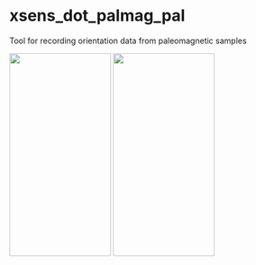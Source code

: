 # xsens_dot_palmag_pal
Tool for recording orientation data from paleomagnetic samples


<img src="https://github.com/Drago-n-95/xsens_dot_palmag_pal/assets/52564717/306a75ec-919d-47e2-ad35-0632a34f43e1" width=180 height=360 />
<img src="https://github.com/Drago-n-95/xsens_dot_palmag_pal/assets/52564717/600d0ffd-8a26-436f-bdd4-bcc8651921dc" width=180 height=360 />

